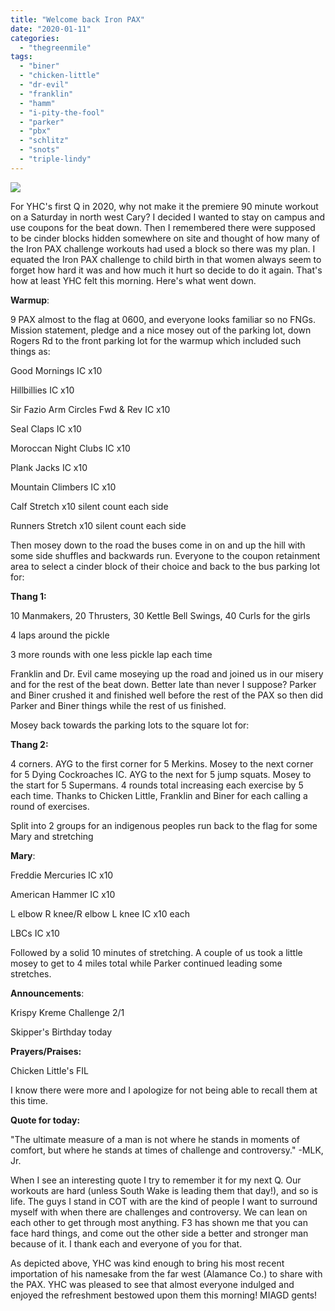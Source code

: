 ```yaml
---
title: "Welcome back Iron PAX"
date: "2020-01-11"
categories: 
  - "thegreenmile"
tags: 
  - "biner"
  - "chicken-little"
  - "dr-evil"
  - "franklin"
  - "hamm"
  - "i-pity-the-fool"
  - "parker"
  - "pbx"
  - "schlitz"
  - "snots"
  - "triple-lindy"
---
```


![](https://i1.wp.com/f3carpex.com/wp-content/uploads/2020/01/image-6.png?fit=800%2C600&ssl=1)

For YHC's first Q in 2020, why not make it the premiere 90 minute workout on a Saturday in north west Cary? I decided I wanted to stay on campus and use coupons for the beat down. Then I remembered there were supposed to be cinder blocks hidden somewhere on site and thought of how many of the Iron PAX challenge workouts had used a block so there was my plan. I equated the Iron PAX challenge to child birth in that women always seem to forget how hard it was and how much it hurt so decide to do it again. That's how at least YHC felt this morning. Here's what went down.

**Warmup**:

9 PAX almost to the flag at 0600, and everyone looks familiar so no FNGs. Mission statement, pledge and a nice mosey out of the parking lot, down Rogers Rd to the front parking lot for the warmup which included such things as:

Good Mornings IC x10

Hillbillies IC x10

Sir Fazio Arm Circles Fwd & Rev IC x10

Seal Claps IC x10

Moroccan Night Clubs IC x10

Plank Jacks IC x10

Mountain Climbers IC x10

Calf Stretch x10 silent count each side

Runners Stretch x10 silent count each side

Then mosey down to the road the buses come in on and up the hill with some side shuffles and backwards run. Everyone to the coupon retainment area to select a cinder block of their choice and back to the bus parking lot for:

**Thang 1:**

10 Manmakers, 20 Thrusters, 30 Kettle Bell Swings, 40 Curls for the girls

4 laps around the pickle

3 more rounds with one less pickle lap each time

Franklin and Dr. Evil came moseying up the road and joined us in our misery and for the rest of the beat down. Better late than never I suppose? Parker and Biner crushed it and finished well before the rest of the PAX so then did Parker and Biner things while the rest of us finished.

Mosey back towards the parking lots to the square lot for:

**Thang 2:**

4 corners. AYG to the first corner for 5 Merkins. Mosey to the next corner for 5 Dying Cockroaches IC. AYG to the next for 5 jump squats. Mosey to the start for 5 Supermans. 4 rounds total increasing each exercise by 5 each time. Thanks to Chicken Little, Franklin and Biner for each calling a round of exercises.

Split into 2 groups for an indigenous peoples run back to the flag for some Mary and stretching

**Mary**:

Freddie Mercuries IC x10

American Hammer IC x10

L elbow R knee/R elbow L knee IC x10 each

LBCs IC x10

Followed by a solid 10 minutes of stretching. A couple of us took a little mosey to get to 4 miles total while Parker continued leading some stretches.

**Announcements**:

Krispy Kreme Challenge 2/1

Skipper's Birthday today

**Prayers/Praises:**

Chicken Little's FIL

I know there were more and I apologize for not being able to recall them at this time.

**Quote for today:**

"The ultimate measure of a man is not where he stands in moments of comfort, but where he stands at times of challenge and controversy." -MLK, Jr.

When I see an interesting quote I try to remember it for my next Q. Our workouts are hard (unless South Wake is leading them that day!), and so is life. The guys I stand in COT with are the kind of people I want to surround myself with when there are challenges and controversy. We can lean on each other to get through most anything. F3 has shown me that you can face hard things, and come out the other side a better and stronger man because of it. I thank each and everyone of you for that.

As depicted above, YHC was kind enough to bring his most recent importation of his namesake from the far west (Alamance Co.) to share with the PAX. YHC was pleased to see that almost everyone indulged and enjoyed the refreshment bestowed upon them this morning! MIAGD gents!
